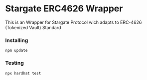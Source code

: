 # Stargate ERC4626 Wrapper

This is an Wrapper for Stargate Protocol wich adapts to ERC-4626 (Tokenized Vault) Standard

### Installing
```
npm update
```

### Testing
```
npx hardhat test
```
